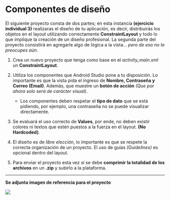 # Componentes de diseño

El siguiente proyecto consta de dos partes; en esta instancia __(ejercicio individual 3)__ realizaras el diseño de tu aplicación, es decir, distribuirás los objetos en el layout utilizando correctamente __ConstraintLayout__ y todo lo que implique la creación de un diseño profesional.
La segunda parte del proyecto consistirá en agregarle algo de lógica a la vista... _pero de eso no te preocupes aún_.

1. Crea un nuevo proyecto que tenga como base en el _activity_main.xml_ un __ConstraintLayout__.

2. Utiliza los componentes que Android Studio pone a tu disposición. Lo importante es que la vista pida el ingreso de __Nombre, Contraseña y Correo (Email)__. Además, que muestre un __botón de acción__ _(Que por ahora solo será de carácter visual)_.
    - Los componentes deben respetar el __tipo de dato__ que se está pidiendo, por ejemplo, una contraseña no se puede visualizar directamente.

3. Se evaluará el uso correcto de __Values__, por ende, no deben existir colores ni textos que estén puestos a la fuerza en el layout. __(No Hardcoded)__.

4. El diseño es de _libre elección_, lo importante es que se respete la correcta organización de un proyecto. El uso de guías _(Guidelines)_ es opcional dentro del layout.

5. Para enviar el proyecto esta vez sí se debe __comprimir la totalidad de los archivos__ en un __.zip__ y subirlo a la plataforma.

----------
__Se adjunta imagen de referencia para el proyecto__

![](https://i.imgur.com/wWYsyYH.png)